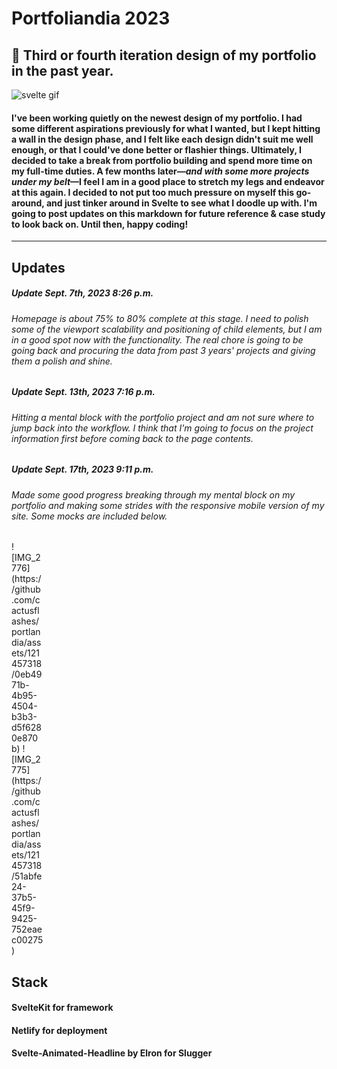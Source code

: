 # Portfoliandia 2023
## 📓 Third or fourth iteration design of my portfolio in the past year. 

![svelte gif](https://media.tenor.com/Y1Knaq5VJYcAAAAC/svelte-my-beloved.gif)

#### I've been working quietly on the newest design of my portfolio. I had some different aspirations previously for what I wanted, but I kept hitting a wall in the design phase, and I felt like each design didn't suit me well enough, or that I could've done better or flashier things. Ultimately, I decided to take a break from portfolio building and spend more time on my full-time duties. A few months later—_and with some more projects under my belt_—I feel I am in a good place to stretch my legs and endeavor at this again. I decided to not put too much pressure on myself this go-around, and just tinker around in Svelte to see what I doodle up with. I'm going to post updates on this markdown for future reference & case study to look back on. Until then, happy coding! 

---

## Updates 
##### Update Sept. 7th, 2023 8:26 p.m.
###### Homepage is about 75% to 80% complete at this stage. I need to polish some of the viewport scalability and positioning of child elements, but I am in a good spot now with the functionality. The real chore is going to be going back and procuring the data from past 3 years' projects and giving them a polish and shine. 

##### Update Sept. 13th, 2023 7:16 p.m. 
###### Hitting a mental block with the portfolio project and am not sure where to jump back into the workflow. I think that I'm going to focus on the project information first before coming back to the page contents. 

##### Update Sept. 17th, 2023 9:11 p.m.
###### Made some good progress breaking through my mental block on my portfolio and making some strides with the responsive mobile version of my site. Some mocks are included below. 

<div style="max-width: 10%">
![IMG_2776](https://github.com/cactusflashes/portlandia/assets/121457318/0eb4971b-4b95-4504-b3b3-d5f6280e870b)
![IMG_2775](https://github.com/cactusflashes/portlandia/assets/121457318/51abfe24-37b5-45f9-9425-752eaec00275)
</div>


## Stack 
#### SvelteKit for framework 
#### Netlify for deployment
#### Svelte-Animated-Headline by Elron for Slugger 
